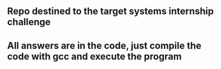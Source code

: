 ## Repo destined to the target systems internship challenge
## All answers are in the code, just compile the code with gcc and execute the program
